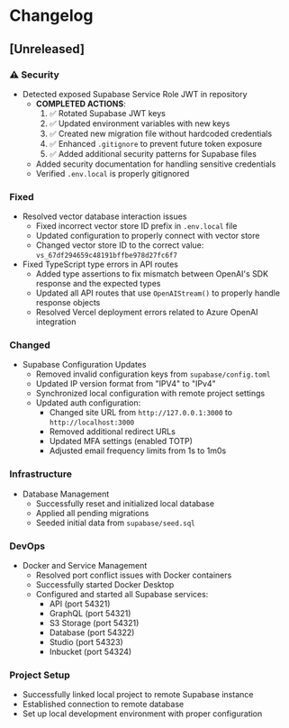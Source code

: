 # Changelog

## [Unreleased]

### ⚠️ Security
- Detected exposed Supabase Service Role JWT in repository
  - **COMPLETED ACTIONS**: 
    1. ✅ Rotated Supabase JWT keys
    2. ✅ Updated environment variables with new keys
    3. ✅ Created new migration file without hardcoded credentials
    4. ✅ Enhanced `.gitignore` to prevent future token exposure
    5. ✅ Added additional security patterns for Supabase files
  - Added security documentation for handling sensitive credentials
  - Verified `.env.local` is properly gitignored

### Fixed
- Resolved vector database interaction issues
  - Fixed incorrect vector store ID prefix in `.env.local` file
  - Updated configuration to properly connect with vector store
  - Changed vector store ID to the correct value: `vs_67df294659c48191bffbe978d27fc6f7`
- Fixed TypeScript type errors in API routes
  - Added type assertions to fix mismatch between OpenAI's SDK response and the expected types
  - Updated all API routes that use `OpenAIStream()` to properly handle response objects
  - Resolved Vercel deployment errors related to Azure OpenAI integration

### Changed
- Supabase Configuration Updates
  - Removed invalid configuration keys from `supabase/config.toml`
  - Updated IP version format from "IPV4" to "IPv4"
  - Synchronized local configuration with remote project settings
  - Updated auth configuration:
    - Changed site URL from `http://127.0.0.1:3000` to `http://localhost:3000`
    - Removed additional redirect URLs
    - Updated MFA settings (enabled TOTP)
    - Adjusted email frequency limits from 1s to 1m0s

### Infrastructure
- Database Management
  - Successfully reset and initialized local database
  - Applied all pending migrations
  - Seeded initial data from `supabase/seed.sql`

### DevOps
- Docker and Service Management
  - Resolved port conflict issues with Docker containers
  - Successfully started Docker Desktop
  - Configured and started all Supabase services:
    - API (port 54321)
    - GraphQL (port 54321)
    - S3 Storage (port 54321)
    - Database (port 54322)
    - Studio (port 54323)
    - Inbucket (port 54324)

### Project Setup
- Successfully linked local project to remote Supabase instance
- Established connection to remote database
- Set up local development environment with proper configuration 